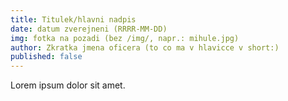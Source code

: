 ```yaml
---
title: Titulek/hlavni nadpis
date: datum zverejneni (RRRR-MM-DD)
img: fotka na pozadi (bez /img/, napr.: mihule.jpg)
author: Zkratka jmena oficera (to co ma v hlavicce v short:)
published: false
---
```


Lorem ipsum dolor sit amet.
